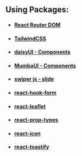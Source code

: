 ## Using Packages:

- #### [React Router DOM](https://reactrouter.com/en/main/start/tutorial)
- #### [TailwindCSS](https://tailwindcss.com/docs/installation)
- #### [daisyUI - Components](https://daisyui.com/docs/install/)
- #### [MumbaUI - Components](https://mambaui.com/components)

- #### [swiper js - slide](https://swiperjs.com/)
- #### [react-hook-form](https://react-hook-form.com/)
- #### [react-leaflet](https://react-leaflet.js.org/)

- #### [react-prop-types](https://www.npmjs.com/package/prop-types)
- #### [react-icon](https://react-icons.github.io/react-icons/)
- #### [react-toastify](https://fkhadra.github.io/react-toastify/installation/)
